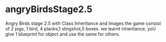 # angryBirdsStage2.5
Angry Birds stage 2.5 with Class Inheritance and Images
the game consist of 2 pigs, 1 bird, 
4 planks,1 slingshot,5 boxes.
we learnt inheritance,
yoU give 1 blueprint for object
and use the same for others.

